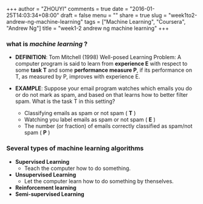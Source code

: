 +++
author = "ZHOUYI"
comments = true
date = "2016-01-25T14:03:34+08:00"
draft = false
menu = ""
share = true
slug = "week1to2-andrew-ng-machine-learning"
tags = ["Machine Learning", "Coursera", "Andrew Ng"]
title = "week1-2 andrew ng machine learning"
+++

### what is *machine learning* ?

* **DEFINITION**: Tom Mitchell (1998) Well-posed Learning Problem: A computer program is said to learn from **experience E** with respect to some **task T** and some **performance measure P**, if its performance on T, as measured by P, improves with experience E.
  
* **EXAMPLE**: Suppose your email program watches which emails you do or do not mark as spam, and based on that learns how to better filter spam. What is the task T in this setting?
  * Classifying emails as spam or not spam ( **T** )
  * Watching you label emails as spam or not spam ( **E** )
  * The number (or fraction) of emails correctly classified as spam/not spam ( **P** )

### Several types of machine learning algorithms
* **Supervised Learning**
  * Teach the computer how to do something.
* **Unsupervised Learning**
  * Let the computer learn how to do something by thenselves.
* **Reinforcement learning**
* **Semi-supervised Learning**
